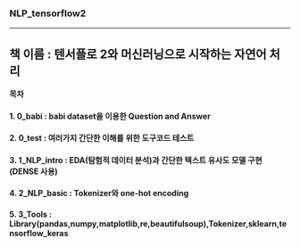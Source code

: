 ### NLP_tensorflow2
----
## 책 이름 : 텐서플로 2와 머신러닝으로 시작하는 자연어 처리
**목차**
  #### 1. 0_babi : babi dataset을 이용한 Question and Answer
  #### 2. 0_test : 여러가지 간단한 이해를 위한 도구코드 테스트
  #### 3. 1_NLP_intro : EDA(탐험적 데이터 분석)과 간단한 텍스트 유사도 모델 구현(DENSE 사용)
  #### 4. 2_NLP_basic : Tokenizer와 one-hot encoding 
  #### 5. 3_Tools : Library(pandas,numpy,matplotlib,re,beautifulsoup),Tokenizer,sklearn,tensorflow_keras
